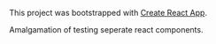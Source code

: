 This project was bootstrapped with [Create React App](https://github.com/facebookincubator/create-react-app).

Amalgamation of testing seperate react components.